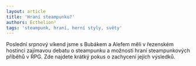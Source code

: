 ```yaml
---
layout: article
title: 'Hraní steampunku?'
authors: Ecthelion²
tags: 'steampunk, hraní, herní styly, světy'
---
```


Poslední srpnový víkend jsme s Bubákem a
Alefem měli v řezenském hostinci zajímavou
debatu o steampunku a možnosti hraní steampunkových
příběhů v RPG. Zde najdete krátký
pokus o zachycení jejích výsledků.
